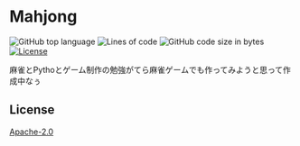 # Mahjong

![GitHub top language](https://img.shields.io/github/languages/top/yoshitaka-k/mahjong)
![Lines of code](https://www.aschey.tech/tokei/github/yoshitaka-k/mahjong)
![GitHub code size in bytes](https://img.shields.io/github/languages/code-size/yoshitaka-k/mahjong)
[![License](https://img.shields.io/github/license/yoshitaka-k/mahjong)](https://github.com/yoshitaka-k/mahjong/blob/master/LICENSE)


麻雀とPythoとゲーム制作の勉強がてら麻雀ゲームでも作ってみようと思って作成中なぅ  


## License
[Apache-2.0](https://github.com/yoshitaka-k/mahjong/blob/master/LICENSE)
